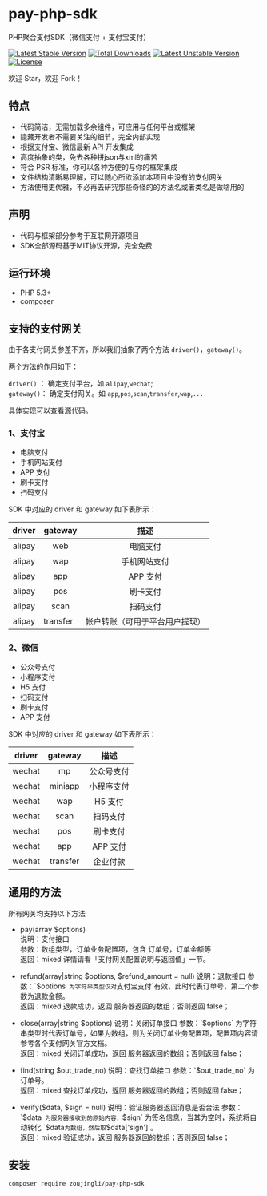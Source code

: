 # pay-php-sdk
PHP聚合支付SDK（微信支付 + 支付宝支付）

<p>
<a href="https://packagist.org/packages/zoujingli/pay-php-sdk"><img src="https://poser.pugx.org/zoujingli/pay-php-sdk/v/stable" alt="Latest Stable Version"></a>
<a href="https://packagist.org/packages/zoujingli/pay-php-sdk"><img src="https://poser.pugx.org/zoujingli/pay-php-sdk/downloads" alt="Total Downloads"></a>
<a href="https://packagist.org/packages/zoujingli/pay-php-sdk"><img src="https://poser.pugx.org/zoujingli/pay-php-sdk/v/unstable" alt="Latest Unstable Version"></a>
<a href="https://packagist.org/packages/zoujingli/pay-php-sdk"><img src="https://poser.pugx.org/zoujingli/pay-php-sdk/license" alt="License"></a>
</p>

欢迎 Star，欢迎 Fork！

## 特点
- 代码简洁，无需加载多余组件，可应用与任何平台或框架
- 隐藏开发者不需要关注的细节，完全内部实现
- 根据支付宝、微信最新 API 开发集成
- 高度抽象的类，免去各种拼json与xml的痛苦
- 符合 PSR 标准，你可以各种方便的与你的框架集成
- 文件结构清晰易理解，可以随心所欲添加本项目中没有的支付网关
- 方法使用更优雅，不必再去研究那些奇怪的的方法名或者类名是做啥用的

## 声明
- 代码与框架部分参考于互联网开源项目
- SDK全部源码基于MIT协议开源，完全免费

## 运行环境
- PHP 5.3+
- composer

## 支持的支付网关

由于各支付网关参差不齐，所以我们抽象了两个方法 `driver()`，`gateway()`。

两个方法的作用如下：

`driver()` ： 确定支付平台，如 `alipay`,`wechat`;  
`gateway()`： 确定支付网关。如 `app`,`pos`,`scan`,`transfer`,`wap`,`...`

具体实现可以查看源代码。

### 1、支付宝

- 电脑支付
- 手机网站支付
- APP 支付
- 刷卡支付
- 扫码支付

SDK 中对应的 driver 和 gateway 如下表所示：  

| driver | gateway |   描述       |
| :----: | :-----: | :-------:   |
| alipay | web     | 电脑支付     |
| alipay | wap     | 手机网站支付  |
| alipay | app     | APP 支付  |
| alipay | pos     | 刷卡支付  |
| alipay | scan    | 扫码支付  |
| alipay | transfer    | 帐户转账（可用于平台用户提现）  |

### 2、微信

- 公众号支付
- 小程序支付
- H5 支付
- 扫码支付
- 刷卡支付
- APP 支付

SDK 中对应的 driver 和 gateway 如下表所示：

| driver | gateway |   描述     |
| :----: | :-----: | :-------: |
| wechat | mp      | 公众号支付  |
| wechat | miniapp | 小程序支付  |
| wechat | wap     | H5 支付    |
| wechat | scan    | 扫码支付    |
| wechat | pos     | 刷卡支付    |
| wechat | app     | APP 支付  |
| wechat | transfer     | 企业付款  |

## 通用的方法

所有网关均支持以下方法

- pay(array $options)  
说明：支付接口  
参数：数组类型，订单业务配置项，包含 订单号，订单金额等  
返回：mixed  详情请看「支付网关配置说明与返回值」一节。 

- refund(array|string $options, $refund_amount = null)  
说明：退款接口  
参数：`$options` 为字符串类型仅对`支付宝支付`有效，此时代表订单号，第二个参数为退款金额。  
返回：mixed  退款成功，返回 服务器返回的数组；否则返回 false；  

- close(array|string $options)  
说明：关闭订单接口  
参数：`$options` 为字符串类型时代表订单号，如果为数组，则为关闭订单业务配置项，配置项内容请参考各个支付网关官方文档。  
返回：mixed  关闭订单成功，返回 服务器返回的数组；否则返回 false；  

- find(string $out_trade_no)  
说明：查找订单接口  
参数：`$out_trade_no` 为订单号。  
返回：mixed  查找订单成功，返回 服务器返回的数组；否则返回 false；  

- verify($data, $sign = null)  
说明：验证服务器返回消息是否合法  
参数：`$data` 为服务器接收到的原始内容，`$sign` 为签名信息，当其为空时，系统将自动转化 `$data` 为数组，然后取 `$data['sign']`。  
返回：mixed  验证成功，返回 服务器返回的数组；否则返回 false；  


## 安装
```shell
composer require zoujingli/pay-php-sdk
```